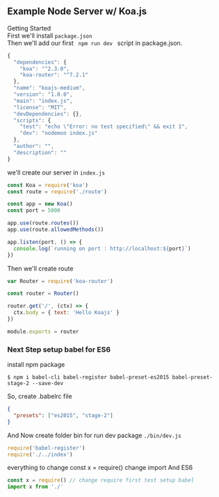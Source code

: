 ## Example Node Server w/ Koa.js
Getting Started <br>
First we'll install <code>package.json</code> <br>
Then we'll add our first <code> npm run dev </code> script in package.json.
```Javascript
{
  "dependencies": {
    "koa": "^2.3.0",
    "koa-router": "^7.2.1"
  },
  "name": "koajs-medium",
  "version": "1.0.0",
  "main": "index.js",
  "license": "MIT",
  "devDependencies": {},
  "scripts": {
    "test": "echo \"Error: no test specified\" && exit 1",
    "dev": "nodemon index.js"
  },
  "author": "",
  "description": ""
}

```
we'll create our server in <code>index.js</code>
```Javascript
const Koa = require('koa')
const route = require('./route')

const app = new Koa()
const port = 5000

app.use(route.routes())
app.use(route.allowedMethods())

app.listen(port, () => {
  console.log(`running on port : http://localhost:${port}`)
})

```
Then we'll create route
```Javascript
var Router = require('koa-router')

const router = Router()

router.get('/', (ctx) => {
  ctx.body = { text: 'Hello Koajs' }
})

module.exports = router

```

### Next Step setup babel for ES6
install npm package
```
$ npm i babel-cli babel-register babel-preset-es2015 babel-preset-stage-2 --save-dev
```
So, create .babelrc file
```json
{
  "presets": ["es2015", "stage-2"]
}

```
And Now create folder bin for run dev package <code>./bin/dev.js </code>
```Javascript
require('babel-register')
require('./../index')

```
everything to change const x = require() change import And ES6
```Javascript
const x = require() // change require first test setup babel
import x from './'

```
 
